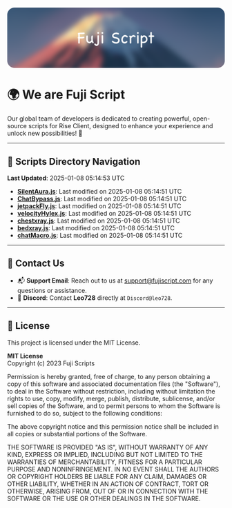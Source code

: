 ![Banner](.github/b.webp)

# 🌍 **We are Fuji Script**

Our global team of developers is dedicated to creating powerful, open-source scripts for Rise Client, designed to enhance your experience and unlock new possibilities! 🌟

---
<!-- SCRIPTS_NAVIGATION_START -->
## 📂 **Scripts Directory Navigation**

**Last Updated**: 2025-01-08 05:14:53 UTC

- **[SilentAura.js](scripts/SilentAura.js)**: Last modified on 2025-01-08 05:14:51 UTC
- **[ChatBypass.js](scripts/ChatBypass.js)**: Last modified on 2025-01-08 05:14:51 UTC
- **[jetpackFly.js](scripts/jetpackFly.js)**: Last modified on 2025-01-08 05:14:51 UTC
- **[velocityHylex.js](scripts/velocityHylex.js)**: Last modified on 2025-01-08 05:14:51 UTC
- **[chestxray.js](scripts/chestxray.js)**: Last modified on 2025-01-08 05:14:51 UTC
- **[bedxray.js](scripts/bedxray.js)**: Last modified on 2025-01-08 05:14:51 UTC
- **[chatMacro.js](scripts/chatMacro.js)**: Last modified on 2025-01-08 05:14:51 UTC

<!-- SCRIPTS_NAVIGATION_END -->

---

## 💬 **Contact Us**  
- 📬 **Support Email**: Reach out to us at [support@fujiscript.com](mailto:support@fujiscript.com) for any questions or assistance.  
- 💬 **Discord**: Contact **Leo728** directly at `Discord@leo728`.

---

## 📜 **License**

This project is licensed under the MIT License.  

**MIT License**  
Copyright (c) 2023 Fuji Scripts  

Permission is hereby granted, free of charge, to any person obtaining a copy of this software and associated documentation files (the "Software"), to deal in the Software without restriction, including without limitation the rights to use, copy, modify, merge, publish, distribute, sublicense, and/or sell copies of the Software, and to permit persons to whom the Software is furnished to do so, subject to the following conditions:  

The above copyright notice and this permission notice shall be included in all copies or substantial portions of the Software.  

THE SOFTWARE IS PROVIDED "AS IS", WITHOUT WARRANTY OF ANY KIND, EXPRESS OR IMPLIED, INCLUDING BUT NOT LIMITED TO THE WARRANTIES OF MERCHANTABILITY, FITNESS FOR A PARTICULAR PURPOSE AND NONINFRINGEMENT. IN NO EVENT SHALL THE AUTHORS OR COPYRIGHT HOLDERS BE LIABLE FOR ANY CLAIM, DAMAGES OR OTHER LIABILITY, WHETHER IN AN ACTION OF CONTRACT, TORT OR OTHERWISE, ARISING FROM, OUT OF OR IN CONNECTION WITH THE SOFTWARE OR THE USE OR OTHER DEALINGS IN THE SOFTWARE.  
